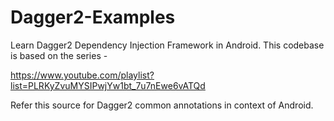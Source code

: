 # Dagger2-Examples
Learn Dagger2 Dependency Injection Framework in Android. This codebase is based on the series - 

https://www.youtube.com/playlist?list=PLRKyZvuMYSIPwjYw1bt_7u7nEwe6vATQd

Refer this source for Dagger2 common annotations in context of Android.
